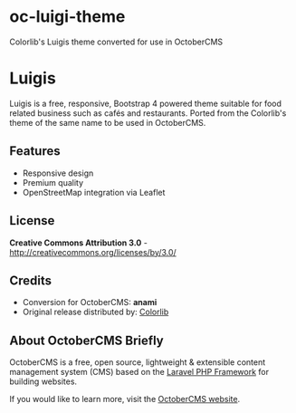 # oc-luigi-theme

Colorlib's Luigis theme converted for use in OctoberCMS

# Luigis

Luigis is a free, responsive, Bootstrap 4 powered theme suitable for food related business such as cafés and restaurants.  Ported from the Colorlib's theme of the same name to be used in OctoberCMS.

## Features

* Responsive design
* Premium quality
* OpenStreetMap integration via Leaflet

## License

**Creative Commons Attribution 3.0** - http://creativecommons.org/licenses/by/3.0/

## Credits

* Conversion for OctoberCMS: **anami**
* Original release distributed by: [Colorlib](https://colorlib.com/wp/template/luigis//)

## About OctoberCMS Briefly

OctoberCMS is a free, open source, lightweight & extensible content management system (CMS) based on the [Laravel PHP Framework](http://laravel.com/) for building websites.

If you would like to learn more, visit the [OctoberCMS website](http://octobercms.com/).
